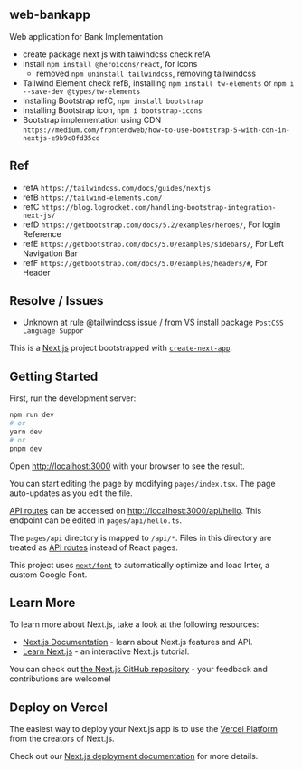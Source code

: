 ## web-bankapp 
Web application for Bank Implementation 

- create package next js with taiwindcss check refA
- install `npm install @heroicons/react`, for icons 
    - removed `npm uninstall tailwindcss`, removing tailwindcss
- Tailwind Element check refB, installing `npm install tw-elements` or `npm i --save-dev @types/tw-elements`
- Installing Bootstrap refC, `npm install bootstrap`
- installing Bootstrap icon, `npm i bootstrap-icons`
- Bootstrap implementation using CDN `https://medium.com/frontendweb/how-to-use-bootstrap-5-with-cdn-in-nextjs-e9b9c8fd35cd`

## Ref
- refA `https://tailwindcss.com/docs/guides/nextjs`
- refB `https://tailwind-elements.com/`
- refC `https://blog.logrocket.com/handling-bootstrap-integration-next-js/`
- refD `https://getbootstrap.com/docs/5.2/examples/heroes/`, For login Reference
- refE `https://getbootstrap.com/docs/5.0/examples/sidebars/`, For Left Navigation Bar 
- refF `https://getbootstrap.com/docs/5.0/examples/headers/#`, For Header 

## Resolve / Issues 
- Unknown at rule @tailwindcss issue / from VS install package `PostCSS Language Suppor`

This is a [Next.js](https://nextjs.org/) project bootstrapped with [`create-next-app`](https://github.com/vercel/next.js/tree/canary/packages/create-next-app).

## Getting Started

First, run the development server:

```bash
npm run dev
# or
yarn dev
# or
pnpm dev
```

Open [http://localhost:3000](http://localhost:3000) with your browser to see the result.

You can start editing the page by modifying `pages/index.tsx`. The page auto-updates as you edit the file.

[API routes](https://nextjs.org/docs/api-routes/introduction) can be accessed on [http://localhost:3000/api/hello](http://localhost:3000/api/hello). This endpoint can be edited in `pages/api/hello.ts`.

The `pages/api` directory is mapped to `/api/*`. Files in this directory are treated as [API routes](https://nextjs.org/docs/api-routes/introduction) instead of React pages.

This project uses [`next/font`](https://nextjs.org/docs/basic-features/font-optimization) to automatically optimize and load Inter, a custom Google Font.

## Learn More

To learn more about Next.js, take a look at the following resources:

- [Next.js Documentation](https://nextjs.org/docs) - learn about Next.js features and API.
- [Learn Next.js](https://nextjs.org/learn) - an interactive Next.js tutorial.

You can check out [the Next.js GitHub repository](https://github.com/vercel/next.js/) - your feedback and contributions are welcome!

## Deploy on Vercel

The easiest way to deploy your Next.js app is to use the [Vercel Platform](https://vercel.com/new?utm_medium=default-template&filter=next.js&utm_source=create-next-app&utm_campaign=create-next-app-readme) from the creators of Next.js.

Check out our [Next.js deployment documentation](https://nextjs.org/docs/deployment) for more details.

